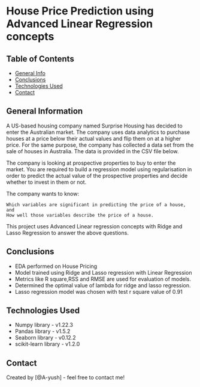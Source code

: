 # House Price Prediction using Advanced Linear Regression concepts

## Table of Contents
* [General Info](#general-information)
* [Conclusions](#conclusions)
* [Technologies Used](#technologies-used)
* [Contact](#Contact)

## General Information
A US-based housing company named Surprise Housing has decided to enter the Australian market. The company uses data analytics to purchase houses at a price below their actual values and flip them on at a higher price. For the same purpose, the company has collected a data set from the sale of houses in Australia. The data is provided in the CSV file below.

The company is looking at prospective properties to buy to enter the market. You are required to build a regression model using regularisation in order to predict the actual value of the prospective properties and decide whether to invest in them or not.

The company wants to know:

    Which variables are significant in predicting the price of a house, and
    How well those variables describe the price of a house.

This project uses Advanced Linear regression concepts with Ridge and Lasso Regression to answer the above questions.

## Conclusions
- EDA performed on House Pricing
- Model trained using Ridge and Lasso regression with Linear Regression
- Metrics like R square,RSS and RMSE are used for evaluation of models.
- Determined the optimal value of lambda for ridge and lasso regression.
- Lasso regression model was chosen with test r square value of 0.91 


## Technologies Used
- Numpy library - v1.22.3
- Pandas library - v1.5.2
- Seaborn library  - v0.12.2
- scikit-learn library - v1.2.0


## Contact
Created by [@A-yush] - feel free to contact me!